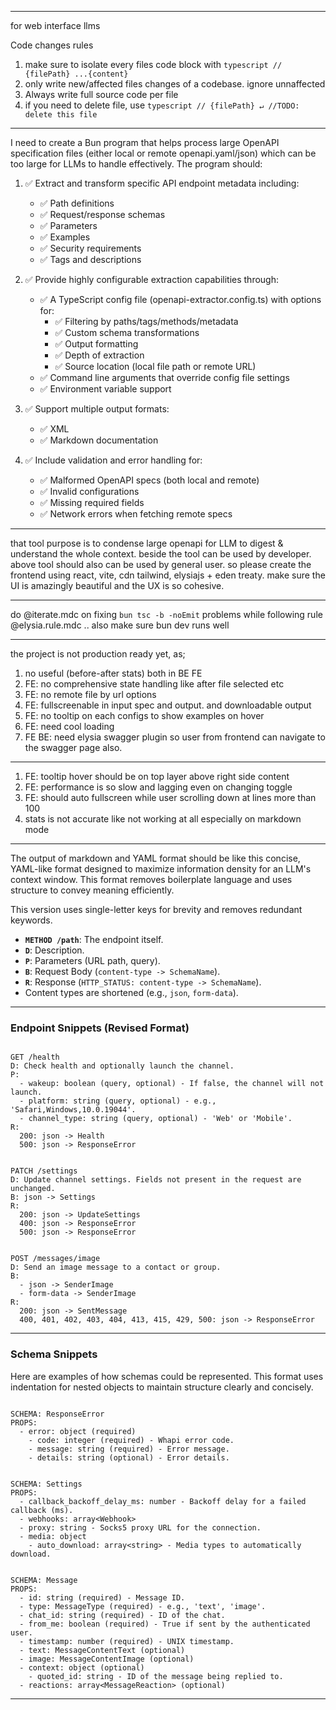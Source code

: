 
-------------------------------------

for web interface llms

Code changes rules 

1. make sure to isolate every files code block with ```typescript // {filePath} ...{content} ```
2. only write new/affected files changes of a codebase. ignore unnaffected
3. Always write full source code per file
4. if you need to delete file, use ```typescript // {filePath} ↵ //TODO: delete this file ```

------------------------------------

I need to create a Bun program that helps process large OpenAPI specification files (either local or remote openapi.yaml/json) which can be too large for LLMs to handle effectively. The program should:

1. ✅ Extract and transform specific API endpoint metadata including:
   - ✅ Path definitions
   - ✅ Request/response schemas
   - ✅ Parameters
   - ✅ Examples
   - ✅ Security requirements
   - ✅ Tags and descriptions

2. ✅ Provide highly configurable extraction capabilities through:
   - ✅ A TypeScript config file (openapi-extractor.config.ts) with options for:
     * ✅ Filtering by paths/tags/methods/metadata
     * ✅ Custom schema transformations
     * ✅ Output formatting
     * ✅ Depth of extraction
     * ✅ Source location (local file path or remote URL)
   - ✅ Command line arguments that override config file settings
   - ✅ Environment variable support

3. ✅ Support multiple output formats:
   - ✅ XML
   - ✅ Markdown documentation

4. ✅ Include validation and error handling for:
   - ✅ Malformed OpenAPI specs (both local and remote)
   - ✅ Invalid configurations
   - ✅ Missing required fields
   - ✅ Network errors when fetching remote specs



--------------------------------

that tool purpose is to condense large openapi for LLM to digest & understand the whole context. beside the tool can be used by developer. above tool should also can be used by general user. so please create the frontend using react, vite, cdn tailwind, elysiajs + eden treaty. make sure the UI is amazingly beautiful and the UX is so cohesive.

--------------------------------

do @iterate.mdc on fixing `bun tsc -b -noEmit` problems while following rule @elysia.rule.mdc  .. also make sure bun dev runs well

-------------------------------

the project is not production ready yet, as;

1. no useful (before-after stats) both in BE FE
2. FE: no comprehensive state handling like after file selected etc
3. FE: no remote file by url options
4. FE: fullscreenable in input spec and output. and downloadable output
5. FE: no tooltip on each configs to show examples on hover 
6. FE: need cool loading
7. FE BE: need elysia swagger plugin so user from frontend can navigate to the swagger page also.

-------------------------------

   1. FE: tooltip hover should be on top layer above right side content
   2. FE: performance is so slow and lagging even on changing toggle
   3. FE: should auto fullscreen while user scrolling down at lines more than 100
   4. stats is not accurate like not working at all especially on markdown mode



--------------------------------


   The output of markdown and YAML format should be like this  concise, YAML-like format designed to maximize information density for an LLM's context window. This format removes boilerplate language and uses structure to convey meaning efficiently.

This version uses single-letter keys for brevity and removes redundant keywords.

-   **`METHOD /path`**: The endpoint itself.
-   **`D`**: Description.
-   **`P`**: Parameters (URL path, query).
-   **`B`**: Request Body (`content-type -> SchemaName`).
-   **`R`**: Response (`HTTP_STATUS: content-type -> SchemaName`).
-   Content types are shortened (e.g., `json`, `form-data`).

---

### Endpoint Snippets (Revised Format)

```

GET /health
D: Check health and optionally launch the channel.
P:
  - wakeup: boolean (query, optional) - If false, the channel will not launch.
  - platform: string (query, optional) - e.g., 'Safari,Windows,10.0.19044'.
  - channel_type: string (query, optional) - 'Web' or 'Mobile'.
R:
  200: json -> Health
  500: json -> ResponseError
```

```

PATCH /settings
D: Update channel settings. Fields not present in the request are unchanged.
B: json -> Settings
R:
  200: json -> UpdateSettings
  400: json -> ResponseError
  500: json -> ResponseError
```

```

POST /messages/image
D: Send an image message to a contact or group.
B:
  - json -> SenderImage
  - form-data -> SenderImage
R:
  200: json -> SentMessage
  400, 401, 402, 403, 404, 413, 415, 429, 500: json -> ResponseError
```

---

### Schema Snippets 

Here are examples of how schemas could be represented. This format uses indentation for nested objects to maintain structure clearly and concisely.

```

SCHEMA: ResponseError
PROPS:
  - error: object (required)
    - code: integer (required) - Whapi error code.
    - message: string (required) - Error message.
    - details: string (optional) - Error details.
```

```

SCHEMA: Settings
PROPS:
  - callback_backoff_delay_ms: number - Backoff delay for a failed callback (ms).
  - webhooks: array<Webhook>
  - proxy: string - Socks5 proxy URL for the connection.
  - media: object
    - auto_download: array<string> - Media types to automatically download.
```

```

SCHEMA: Message
PROPS:
  - id: string (required) - Message ID.
  - type: MessageType (required) - e.g., 'text', 'image'.
  - chat_id: string (required) - ID of the chat.
  - from_me: boolean (required) - True if sent by the authenticated user.
  - timestamp: number (required) - UNIX timestamp.
  - text: MessageContentText (optional)
  - image: MessageContentImage (optional)
  - context: object (optional)
    - quoted_id: string - ID of the message being replied to.
  - reactions: array<MessageReaction> (optional)
```



------------------------------